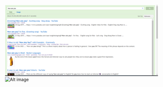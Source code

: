 ![Alt image](https://github.com/rnccsstudent/gcse/blob/63e70e2464ddc832a7a57bbff5483a657af3d1f5/Screenshot%202025-01-29%20194933.png)
![Alt image]()
